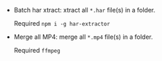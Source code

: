 - Batch har xtract: xtract all `*.har` file(s) in a folder.

  Required `npm i -g har-extractor`
- Merge all MP4: merge all `*.mp4` file(s) in a folder.

  Required `ffmpeg`
